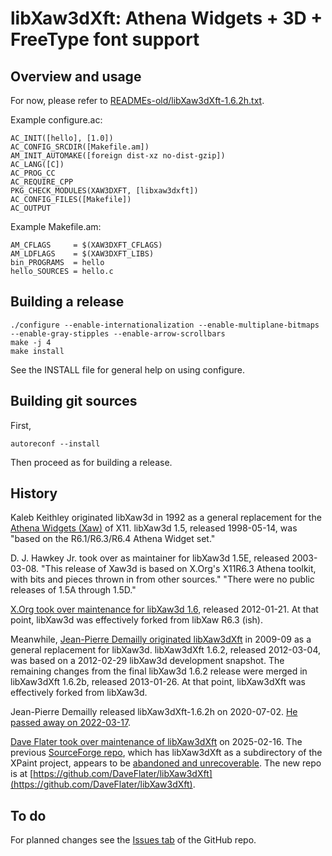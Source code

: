 # libXaw3dXft: Athena Widgets + 3D + FreeType font support

## Overview and usage

For now, please refer to
[READMEs-old/libXaw3dXft-1.6.2h.txt](READMEs-old/libXaw3dXft-1.6.2h.txt).

Example configure.ac:

    AC_INIT([hello], [1.0])
    AC_CONFIG_SRCDIR([Makefile.am])
    AM_INIT_AUTOMAKE([foreign dist-xz no-dist-gzip])
    AC_LANG([C])
    AC_PROG_CC
    AC_REQUIRE_CPP
    PKG_CHECK_MODULES(XAW3DXFT, [libxaw3dxft])
    AC_CONFIG_FILES([Makefile])
    AC_OUTPUT

Example Makefile.am:

    AM_CFLAGS     = $(XAW3DXFT_CFLAGS)
    AM_LDFLAGS    = $(XAW3DXFT_LIBS)
    bin_PROGRAMS  = hello
    hello_SOURCES = hello.c

## Building a release

    ./configure --enable-internationalization --enable-multiplane-bitmaps --enable-gray-stipples --enable-arrow-scrollbars
    make -j 4
    make install

See the INSTALL file for general help on using configure.

## Building git sources

First,

    autoreconf --install

Then proceed as for building a release.

## History

Kaleb Keithley originated libXaw3d in 1992 as a general replacement for the
[Athena Widgets (Xaw)](https://gitlab.freedesktop.org/xorg/lib/libxaw) of
X11.  libXaw3d 1.5, released 1998-05-14, was "based on the R6.1/R6.3/R6.4
Athena Widget set."

D. J. Hawkey Jr. took over as maintainer for libXaw3d 1.5E, released
2003-03-08.  "This release of Xaw3d is based on X.Org's X11R6.3 Athena
toolkit, with bits and pieces thrown in from other sources."  "There were no
public releases of 1.5A through 1.5D."

[X.Org took over maintenance for libXaw3d
1.6](https://gitlab.freedesktop.org/xorg/lib/libxaw3d), released 2012-01-21.
At that point, libXaw3d was effectively forked from libXaw R6.3 (ish).

Meanwhile, [Jean-Pierre Demailly originated
libXaw3dXft](https://sourceforge.net/projects/sf-xpaint/files/libxaw3dxft/)
in 2009-09 as a general replacement for libXaw3d.  libXaw3dXft 1.6.2,
released 2012-03-04, was based on a 2012-02-29 libXaw3d development snapshot.
The remaining changes from the final libXaw3d 1.6.2 release were merged in
libXaw3dXft 1.6.2b, released 2013-01-26.  At that point, libXaw3dXft was
effectively forked from libXaw3d.

Jean-Pierre Demailly released libXaw3dXft-1.6.2h on 2020-07-02.  [He passed
away on 2022-03-17](https://en.wikipedia.org/wiki/Jean-Pierre_Demailly).

[Dave Flater took over maintenance of
libXaw3dXft](https://github.com/DaveFlater/libXaw3dXft) on 2025-02-16.  The
previous [SourceForge
repo](https://sourceforge.net/projects/sf-xpaint/files/libxaw3dxft/), which
has libXaw3dXft as a subdirectory of the XPaint project, appears to be
[abandoned and
unrecoverable](https://sourceforge.net/p/forge/documentation/Abandoned%20Projects/).
The new repo is at
[https://github.com/DaveFlater/libXaw3dXft](https://github.com/DaveFlater/libXaw3dXft).

## To do

For planned changes see the [Issues tab](https://github.com/DaveFlater/libXaw3dXft/issues) of the GitHub repo.
